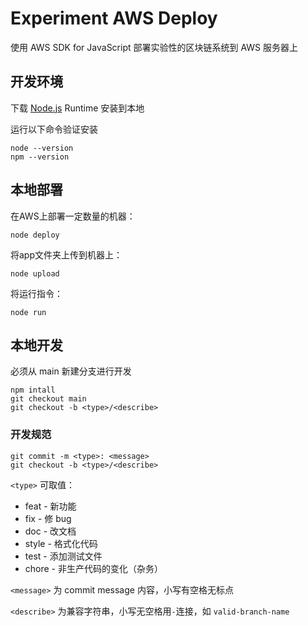 # Experiment AWS Deploy

使用 AWS SDK for JavaScript 部署实验性的区块链系统到 AWS 服务器上

## 开发环境

下载 [Node.js](https://nodejs.org) Runtime 安装到本地

运行以下命令验证安装

```shell
node --version
npm --version
```

## 本地部署

在AWS上部署一定数量的机器：

```shell
node deploy
```

将app文件夹上传到机器上：

```shell
node upload
```

将运行指令：

```shell
node run
```

## 本地开发

必须从 main 新建分支进行开发

```shell
npm intall
git checkout main
git checkout -b <type>/<describe>
```

### 开发规范

```shell
git commit -m <type>: <message>
git checkout -b <type>/<describe>
```

`<type>` 可取值：

- feat - 新功能
- fix - 修 bug
- doc - 改文档
- style - 格式化代码
- test - 添加测试文件
- chore - 非生产代码的变化（杂务）

`<message>` 为 commit message 内容，小写有空格无标点

`<describe>` 为兼容字符串，小写无空格用`-`连接，如 `valid-branch-name`

